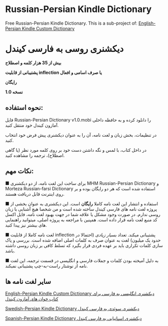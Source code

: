 # Russian-Persian Kindle Dictionary
Free Russian-Persian Kindle Dictionary. This is a sub-project of: [English-Persian Kindle Custom Dictionary](https://github.com/hossein1376/English-Persian-Kindle-Custom-Dictionary)

# دیکشنری روسی به فارسی کیندل
**بیش از 35 هزار کلمه و اصطلاح**

**پشتیبانی از قابلیت inflection یا صرف اسامی و افعال**

**رایگان**

**نسخه 1.0**

## نحوه استفاده:
فایل Russian-Persian Dictionary v1.0.mobi را دانلود کرده و به حافظه داخلی آمازون کیندل خود منتقل کنید.

در تنظیمات، بخش زبان و لغت نامه، آن را به عنوان دیکشنری پیش فرض خود انتخاب کنید.

در داخل کتاب، با لمس و نگه داشتن دست خود بر روی کلمه مورد نظر (یا گاهی اصطلاح)، ترجمه را مشاهده کنید.

## نکات مهم:
■ برای ساخت این لغت نامه، از دو دیکشنری MHM Russian-Persian Dictionary و Morteza Russian-farsi Dictionary استفاده شده است که هر دو رایگان بوده و بر روی اینترنت قابل دریافت هستند.

■ استفاده و انتشار این لغت نامه کاملا **رایگان** است. این دیکشنری به عنوان بخشی از پروژه لغت نامه های فارسی کیندل ساخته شده است و من شخصا هیچ آشنایی با زبان روسی ندارم.
در صورت وجود مشکل یا علاقه شما در جهت بهبود لغت نامه، فایل اکسل کد منبع لغت نامه قرار داده است. همپنین با مراجعه به پروژه اصلی، میتوانید راهنمایی های بیشتر نیز پیدا کنید.

■ لغت نامه کاملا از قابلیت inflection پشتیبانی میکند. تعداد *بسیار زیادی* (احتمالا در حدود یک میلیون) لغت به عنوان صرف به کلمات اصلی اضافه شده است. 
بررسی و پاک سازی کلمات تکراری باید بر عهده فردی قرار بگیرد که تسلط کافی بر زبان روسی داشته باشد.

■ به دلیل آمیخته بودن کلمات و جملات فارسی و انگلیسی در قسمت ترجمه، این لغت نامه از نوشتار راست-به-چپ پشتیبانی نمیکند.

## سایر لغت نامه ها
[English-Persian Kindle Custom Dictionary دیکشنری انگلیسی به فارسی برای کتاب خوان های آمازون کیندل](https://github.com/hossein1376/English-Persian-Kindle-Custom-Dictionary)

[Swedish-Persian Kindle Dictionary دیکشنری سوئدی به فارسی کیندل](https://github.com/hossein1376/Swedish-Persian-Kindle-Dictionary)

[Spanish-Persian Kindle Dictionary دیکشنری اسپانیایی به فارسی کیندل](https://github.com/hossein1376/Spanish-Persian-Kindle-Dictionary)
